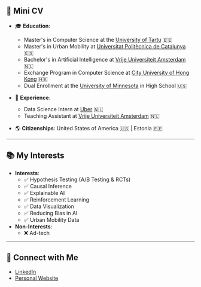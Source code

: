 ## 🌟 Mini CV
- 🎓 **Education**:  
  - Master's in Computer Science at the [University of Tartu](https://cs.ut.ee/en/content/computer-science-msc) 🇪🇪  
  - Master's in Urban Mobility at [Universitat Politècnica de Catalunya](https://camins.upc.edu/en/Studies/master/urban_mobility) 🇪🇸
  - Bachelor's in Artificial Intelligence at [Vrije Universiteit Amsterdam](https://vu.nl/en/education/bachelor/artificial-intelligence) 🇳🇱  
  - Exchange Program in Computer Science at [City University of Hong Kong](https://www.cityu.edu.hk/) 🇭🇰
  - Dual Enrollment at the [University of Minnesota](https://ccaps.umn.edu/post-secondary-enrollment-options-pseo) in High School 🇺🇸

- 💼 **Experience**:  
  - Data Science Intern at [Uber](https://www.uber.com/) 🇳🇱 
  - Teaching Assistant at [Vrije Universiteit Amsterdam](https://vu.nl/nl) 🇳🇱  
- 🌎 **Citizenships**: United States of America 🇺🇸 | Estonia 🇪🇪  

---

## 📚 My Interests   
- **Interests**:  
  - ✅ Hypothesis Testing (A/B Testing & RCTs)
  - ✅ Causal Inference
  - ✅ Explainable AI
  - ✅ Reinforcement Learning
  - ✅ Data Visualization
  - ✅ Reducing Bias in AI
  - ✅ Urban Mobility Data
- **Non-Interests**:  
  - ❌ Ad-tech  

---

## 🔗 Connect with Me  
- [LinkedIn](https://www.linkedin.com/in/elizabeth-dwenger/)  
- [Personal Website](https://elizabeth-dwenger.github.io/)  
